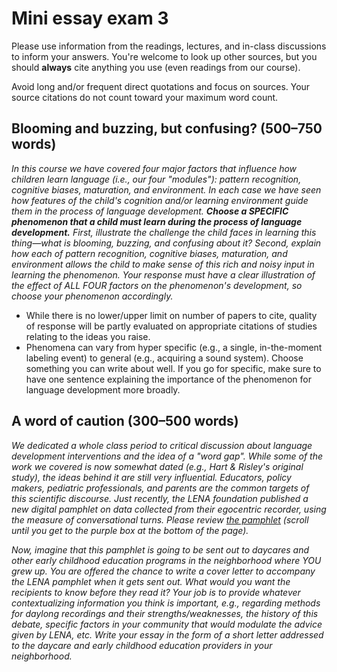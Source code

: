 # Mini essay exam 3

Please use information from the readings, lectures, and in-class discussions to inform your answers. You're welcome to look up other sources, but you should **always** cite anything you use (even readings from our course). 

Avoid long and/or frequent direct quotations and focus on sources. Your source citations do not count toward your maximum word count.

## Blooming and buzzing, but confusing? (500–750 words)

_In this course we have covered four major factors that influence how children learn language (i.e., our four "modules"): pattern recognition, cognitive biases, maturation, and environment. In each case we have seen how features of the child's cognition and/or learning environment guide them in the process of language development. **Choose a SPECIFIC phenomenon that a child must learn during the process of language development.** First, illustrate the challenge the child faces in learning this thing—what is blooming, buzzing, and confusing about it? Second, explain how each of pattern recognition, cognitive biases, maturation, and environment allows the child to make sense of this rich and noisy input in learning the phenomenon. Your response must have a clear illustration of the effect of ALL FOUR factors on the phenomenon's development, so choose your phenomenon accordingly._

*  While there is no lower/upper limit on number of papers to cite, quality of response will be partly evaluated on appropriate citations of studies relating to the ideas you raise.
* Phenomena can vary from hyper specific (e.g., a single, in-the-moment labeling event) to general (e.g., acquiring a sound system). Choose something you can write about well. If you go for specific, make sure to have one sentence explaining the importance of the phenomenon for language development more broadly.


## A word of caution (300–500 words)

_We dedicated a whole class period to critical discussion about language development interventions and the idea of a "word gap". While some of the work we covered is now somewhat dated (e.g., Hart & Risley's original study), the ideas behind it are still very influential. Educators, policy makers, pediatric professionals, and parents are the common targets of this scientific discourse. Just recently, the LENA foundation published a new digital pamphlet on data collected from their egocentric recorder, using the measure of conversational turns. Please review [the pamphlet](https://www.lena.org/interaction-in-early-childhood-education/) (scroll until you get to the purple box at the bottom of the page)._

_Now, imagine that this pamphlet is going to be sent out to daycares and other early childhood education programs in the neighborhood where YOU grew up. You are offered the chance to write a cover letter to accompany the LENA pamphlet when it gets sent out. What would you want the recipients to know before they read it? Your job is to provide whatever contextualizing information you think is important, e.g., regarding methods for daylong recordings and their strengths/weaknesses, the history of this debate, specific factors in your community that would modulate the advice given by LENA, etc. Write your essay in the form of a short letter addressed to the daycare and early childhood education providers in your neighborhood._
